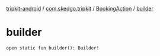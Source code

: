 [tripkit-android](../../index.md) / [com.skedgo.tripkit](../index.md) / [BookingAction](index.md) / [builder](./builder.md)

# builder

`open static fun builder(): Builder!`